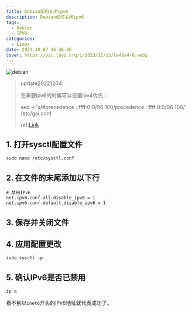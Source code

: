 ```yaml
---
title: Debian如何关闭ipv6
description: Debian如何关闭ipv6
tags:
  - Debian
  - IPV6
categories:
  - Linux
date: 2023-10-07 16:36:06
cover: https://pic.laoz.org/i/2023/11/13/tw48s4-0.webp
---
```

![debian](https://pic.laoz.org/i/2023/11/13/tw48s4-0.webp)
> update20221204:
>
> 在需要ipv6的时候可以设置ipv4优先：
>
> sed -i 's/#precedence ::ffff:0:0\/96  100/precedence ::ffff:0:0\/96  100/' /etc/gai.conf
>
> ref:[Link](https://u.sb/debian-prefer-ipv4/)

## 1. 打开sysctl配置文件

 ```shell
 sudo nano /etc/sysctl.conf
 ```

## 2. 在文件的末尾添加以下行

```shell
# 禁用IPv6
net.ipv6.conf.all.disable_ipv6 = 1
net.ipv6.conf.default.disable_ipv6 = 1
```

## 3. 保存并关闭文件

## 4. 应用配置更改

 ```shell
 sudo sysctl -p
 ```

## 5. 确认IPv6是否已禁用

```shell
ip a
```

看不到以`inet6`开头的IPv6地址就代表成功了。


